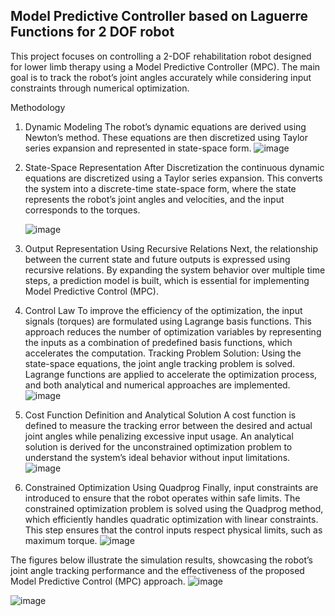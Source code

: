 ## **Model Predictive Controller based on Laguerre Functions for 2 DOF robot**  

This project focuses on controlling a 2-DOF rehabilitation robot designed for lower limb therapy using a Model Predictive Controller (MPC). The main goal is to track the robot’s joint angles accurately while considering input constraints through numerical optimization.

Methodology
1. Dynamic Modeling
The robot’s dynamic equations are derived using Newton’s method. These equations are then discretized using Taylor series expansion and represented in state-space form.
![image](https://github.com/user-attachments/assets/a2bbe037-c322-4fd5-9788-ca3e5a397c43)

2. State-Space Representation After Discretization
the continuous dynamic equations are discretized using a Taylor series expansion. This converts the system into a discrete-time state-space form, where the state represents the robot’s joint angles and velocities, and the input corresponds to the torques.

    ![image](https://github.com/user-attachments/assets/00bae44d-65b6-4997-b195-9d8270e18ca1)


4. Output Representation Using Recursive Relations
Next, the relationship between the current state and future outputs is expressed using recursive relations. By expanding the system behavior over multiple time steps, a prediction model is built, which is essential for implementing Model Predictive Control (MPC).

5. Control Law
To improve the efficiency of the optimization, the input signals (torques) are formulated using Lagrange basis functions. This approach reduces the number of optimization variables by representing the inputs as a combination of predefined basis functions, which accelerates the computation.
Tracking Problem Solution: Using the state-space equations, the joint angle tracking problem is solved. Lagrange functions are applied to accelerate the optimization process, and both analytical and numerical approaches are implemented.
![image](https://github.com/user-attachments/assets/7284d977-cf25-4a82-ab7d-549a508bd884)

6. Cost Function Definition and Analytical Solution
A cost function is defined to measure the tracking error between the desired and actual joint angles while penalizing excessive input usage. An analytical solution is derived for the unconstrained optimization problem to understand the system’s ideal behavior without input limitations.
![image](https://github.com/user-attachments/assets/e70f58e1-917c-406a-a674-114ba83d06f9)

7. Constrained Optimization Using Quadprog
Finally, input constraints are introduced to ensure that the robot operates within safe limits. The constrained optimization problem is solved using the Quadprog method, which efficiently handles quadratic optimization with linear constraints. This step ensures that the control inputs respect physical limits, such as maximum torque.
![image](https://github.com/user-attachments/assets/7a5dae1c-f71b-4f0d-885a-5642a84c3d6e)

The figures below illustrate the simulation results, showcasing the robot’s joint angle tracking performance and the effectiveness of the proposed Model Predictive Control (MPC) approach.
![image](https://github.com/user-attachments/assets/a271d5b7-452a-488a-b489-a0fc2b9a176d)

![image](https://github.com/user-attachments/assets/c002aba7-8667-4de7-b3f3-74b2a0db675a)
